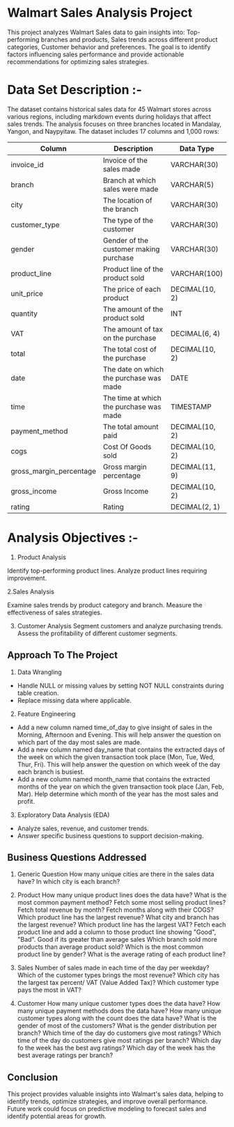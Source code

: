 # Walmart Sales Analysis Project

This project analyzes Walmart Sales data to gain insights into: Top-performing branches and products, Sales trends across different product categories, Customer behavior and preferences. The goal is to identify factors influencing sales performance and provide actionable recommendations for optimizing sales strategies.

# Data Set Description :-

The dataset contains historical sales data for 45 Walmart stores across various regions, including markdown events during holidays that affect sales trends. The analysis focuses on three branches located in Mandalay, Yangon, and Naypyitaw. The dataset includes 17 columns and 1,000 rows:

| Column                 | Description                             | Data Type      |
|------------------------|-----------------------------------------|----------------|
| invoice_id             | Invoice of the sales made               | VARCHAR(30)    |
| branch                 | Branch at which sales were made         | VARCHAR(5)     |
| city                   | The location of the branch              | VARCHAR(30)    |
| customer_type          | The type of the customer                | VARCHAR(30)    |
| gender                 | Gender of the customer making purchase  | VARCHAR(30)    |
| product_line           | Product line of the product sold        | VARCHAR(100)   |
| unit_price             | The price of each product               | DECIMAL(10, 2) |
| quantity               | The amount of the product sold          | INT            |
| VAT                    | The amount of tax on the purchase       | DECIMAL(6, 4)  |
| total                  | The total cost of the purchase          | DECIMAL(10, 2) |
| date                   | The date on which the purchase was made | DATE           |
| time                   | The time at which the purchase was made | TIMESTAMP      |
| payment_method         | The total amount paid                   | DECIMAL(10, 2) |
| cogs                   | Cost Of Goods sold                      | DECIMAL(10, 2) |
| gross_margin_percentage| Gross margin percentage                 | DECIMAL(11, 9) |
| gross_income           | Gross Income                            | DECIMAL(10, 2) |
| rating                 | Rating                                  | DECIMAL(2, 1)  |


# Analysis Objectives :-

1. Product Analysis

Identify top-performing product lines.
Analyze product lines requiring improvement.

2.Sales Analysis

Examine sales trends by product category and branch.
Measure the effectiveness of sales strategies.

3. Customer Analysis
Segment customers and analyze purchasing trends.
Assess the profitability of different customer segments.


## Approach To The Project

1. Data Wrangling
* Handle NULL or missing values by setting NOT NULL constraints during table creation.
* Replace missing data where applicable.

2. Feature Engineering
* Add a new column named time_of_day to give insight of sales in the Morning, Afternoon and Evening. This will help answer the question on which part of the day most sales are made.
* Add a new column named day_name that contains the extracted days of the week on which the given transaction took place (Mon, Tue, Wed, Thur, Fri). This will help answer the question on which week of the day each branch is busiest.
* Add a new column named month_name that contains the extracted months of the year on which the given transaction took place (Jan, Feb, Mar). Help determine which month of the year has the most sales and profit.

3. Exploratory Data Analysis (EDA)
* Analyze sales, revenue, and customer trends.
* Answer specific business questions to support decision-making.


## Business Questions Addressed

1. Generic Question
How many unique cities are there in the sales data have?
In which city is each branch?

2. Product
How many unique product lines does the data have?
What is the most common payment method?
Fetch some most selling product lines?
Fetch total revenue by month?
Fetch months along with their COGS?
Which product line has the largest revenue?
What city and branch has the largest revenue?
Which product line has the largest VAT?
Fetch each product line and add a column to those product line showing "Good", "Bad". Good if its greater than average sales
Which branch sold more products than average product sold?
Which is the most common product line by gender?
What is the average rating of each product line?

3. Sales
Number of sales made in each time of the day per weekday?
Which of the customer types brings the most revenue?
Which city has the largest tax percent/ VAT (Value Added Tax)?
Which customer type pays the most in VAT?

4. Customer
How many unique customer types does the data have?
How many unique payment methods does the data have?
How many unique customer types along with the count does the data have?
What is the gender of most of the customers?
What is the gender distribution per branch?
Which time of the day do customers give most ratings?
Which time of the day do customers give most ratings per branch?
Which day fo the week has the best avg ratings?
Which day of the week has the best average ratings per branch?


## Conclusion
This project provides valuable insights into Walmart's sales data, helping to identify trends, optimize strategies, and improve overall performance. Future work could focus on predictive modeling to forecast sales and identify potential areas for growth.


